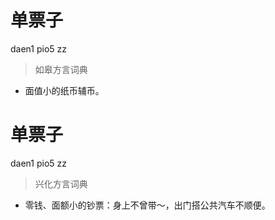# 单票子
daen1 pio5 zz
> 如皋方言词典
- 面值小的纸币辅币。

# 单票子
daen1 pio5 zz
> 兴化方言词典
- 零钱、面额小的钞票：身上不曾带～，出门搭公共汽车不顺便。
